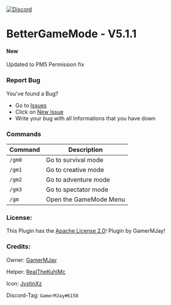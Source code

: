 [![Discord](https://img.shields.io/badge/chat-on%20discord-7289da.svg)](https://discord.gg/RuF5gxRNfQ)
# BetterGameMode - V5.1.1 

#### New
Updated to PM5
Permission fix 

### Report Bug
You've found a Bug?
- Go to [Issues](https://github.com/GamerMJay/BetterGameMode/issues)
- Click on [New Issue](https://github.com/GamerMJay/BetterGameMode/issues/new/choose)
- Write your bug with all Informations that you have down

### Commands
|**Command**|**Description**|
|-----------|---------------|
|`/gm0`|Go to survival mode|
|`/gm1`|Go to creative mode|
|`/gm2`|Go to adventure mode|
|`/gm3`|Go to spectator mode|
|`/gm`|Open the GameMode Menu|

### License:
This Plugin has the [Apache License 2.0](/LICENSE)! Plugin by GamerMJay!

### Credits:
Owner: [GamerMJay](https://github.com/GamerMJay)

Helper: [RealTheKuhlMc](https://github.com/RealTheKuhlMc)

Icon: [JvstinXz](http://github.com/JvstinXz)

Discord-Tag: `GamerMJay#6158`
